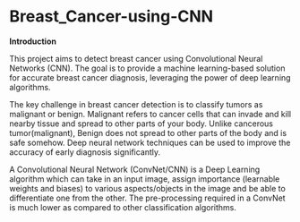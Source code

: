 # Breast_Cancer-using-CNN
  
  
**Introduction**

This project aims to detect breast cancer using Convolutional Neural Networks (CNN). The goal is to provide a machine learning-based solution for accurate breast cancer diagnosis, leveraging the power of deep learning algorithms.

The key challenge in breast cancer detection is to classify tumors as malignant or benign. Malignant refers to cancer cells that can invade and kill nearby tissue and spread to other parts of your body. Unlike cancerous tumor(malignant), Benign does not spread to other parts of the body and is safe somehow. Deep neural network techniques can be used to improve the accuracy of early diagnosis significantly.

A Convolutional Neural Network (ConvNet/CNN) is a Deep Learning algorithm which can take in an input image, assign importance (learnable weights and biases) to various aspects/objects in the image and be able to differentiate one from the other. The pre-processing required in a ConvNet is much lower as compared to other classification algorithms.
